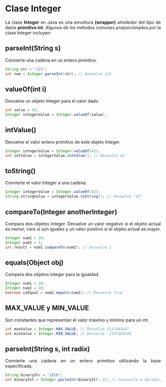 <div align="justify">

# Clase Integer

La clase __Integer__ en Java es una envoltura __(wrapper)__ alrededor del tipo de datos __primitivo int__. Algunos de los métodos comunes proporcionados por la clase Integer incluyen:

## parseInt(String s)

Convierte una cadena en un entero primitivo.

```java
String str = "123";
int num = Integer.parseInt(str); // Devuelve 123
```

## valueOf(int i)

Devuelve un objeto Integer para el valor dado.

```java
int value = 42;
Integer integerValue = Integer.valueOf(value);
```

## intValue()

Devuelve el valor entero primitivo de este objeto Integer.

```java
Integer integerValue = Integer.valueOf(42);
int intValue = integerValue.intValue(); // Devuelve 42
```

## toString()

Convierte el valor Integer a una cadena.

```java
Integer integerValue = Integer.valueOf(42);
String stringValue = integerValue.toString(); // Devuelve "42"
```

## compareTo(Integer anotherInteger)

Compara dos objetos Integer. Devuelve un valor negativo si el objeto actual es menor, cero si son iguales y un valor positivo si el objeto actual es mayor.

```java
Integer num1 = 10;
Integer num2 = 5;
int result = num1.compareTo(num2); // Devuelve 1
```

## equals(Object obj)

Compara dos objetos Integer para la igualdad.

```java
Integer num1 = 10;
Integer num2 = 10;
boolean isEqual = num1.equals(num2); // Devuelve true
```

## MAX_VALUE y MIN_VALUE

Son constantes que representan el valor máximo y mínimo para un int.

```java
int maxValue = Integer.MAX_VALUE; // Devuelve 2147483647
int minValue = Integer.MIN_VALUE; // Devuelve -2147483648
```

## parseInt(String s, int radix)

Convierte una cadena en un entero primitivo utilizando la base especificada.

```java
String binaryStr = "1010";
int binaryInt = Integer.parseInt(binaryStr, 2); // Convierte a decimal, devuelve 10
```

</div>